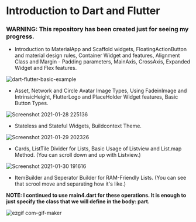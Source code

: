 # Introduction to Dart and Flutter

### WARNING: This repository has been created just for seeing my progress.

- Introduction to MaterialApp and Scaffold widgets, FloatingActionButton and material design rules, Container Widget and features, Alignment Class and Margin - Padding parameters, MainAxis, CrossAxis, Expanded Widget and Flex features. 

![dart-flutter-basic-example](https://user-images.githubusercontent.com/76449375/106367110-63098080-6351-11eb-9c6c-a9e5a597d491.png)

- Asset, Network and Circle Avatar Image Types, Using FadeinImage and IntrinsicHeight, FlutterLogo and PlaceHolder Widget features, Basic Button Types.

![Screenshot 2021-01-28 225136](https://user-images.githubusercontent.com/76449375/106367117-67359e00-6351-11eb-9824-df3fd4f8bd2c.png)

- Stateless and Stateful Widgets, Buildcontext Theme.

![Screenshot 2021-01-29 202326](https://user-images.githubusercontent.com/76449375/106367121-68ff6180-6351-11eb-8fbb-e61b57fcc1cc.png)

- Cards, ListTile Divider for Lists, Basic Usage of Listview and List.map Method. (You can scroll down and up with Listview.)

![Screenshot 2021-01-30 191616](https://user-images.githubusercontent.com/76449375/106367124-6a308e80-6351-11eb-998a-742f4e958ad4.png)

- ItemBuilder and Seperator Builder for RAM-Friendly Lists. (You can see that scrool move and separating how it's like.)

**NOTE: I continued to use main4.dart for these operations. It is enough to just specify the class that we will define in the body: part.**

![ezgif com-gif-maker](https://user-images.githubusercontent.com/76449375/106366782-52580b00-634f-11eb-82e3-080cedd994ba.gif)








